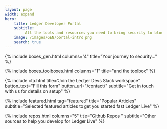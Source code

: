 ```yaml
---
layout: page
width: expand
hero:
    title: Ledger Developer Portal
    subtitle:
         All the tools and resources you need to bring security to blockchain users
    image: /images/GEN/portal-intro.png
    search: true
---
```


{% include boxes_gen.html columns="4" title="Your journey to security..." %}

{% include boxes_toolboxes.html columns="1" title="and the toolbox" %}

{% include cta.html title="Join the Ledger Devs Slack workspace" button_text="Fill this form" button_url="/contact/" subtitle="Get in touch with us for details on setup" %}

{% include featured.html tag="featured" title="Popular Articles" subtitle="Selected featured articles to get you started fast Ledger Live" %}

{% include repos.html columns="5" title="Github Repos " subtitle="Other sources to help you develop for Ledger Live" %}

